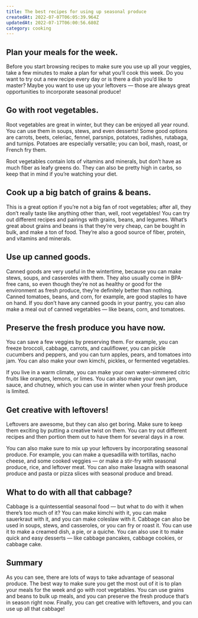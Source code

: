 ```yaml
---
title: The best recipes for using up seasonal produce
createdAt: 2022-07-07T06:05:39.964Z
updatedAt: 2022-07-17T06:00:56.680Z
category: cooking
---
```


## Plan your meals for the week.

Before you start browsing recipes to make sure you use up all your veggies, take a few minutes to make a plan for what you’ll cook this week. Do you want to try out a new recipe every day or is there a dish you’d like to master? Maybe you want to use up your leftovers — those are always great opportunities to incorporate seasonal produce!

## Go with root vegetables.

Root vegetables are great in winter, but they can be enjoyed all year round. You can use them in soups, stews, and even desserts! Some good options are carrots, beets, celeriac, fennel, parsnips, potatoes, radishes, rutabaga, and turnips. Potatoes are especially versatile; you can boil, mash, roast, or French fry them.

Root vegetables contain lots of vitamins and minerals, but don’t have as much fiber as leafy greens do. They can also be pretty high in carbs, so keep that in mind if you’re watching your diet.

## Cook up a big batch of grains & beans.

This is a great option if you’re not a big fan of root vegetables; after all, they don’t really taste like anything other than, well, root vegetables! You can try out different recipes and pairings with grains, beans, and legumes.
What’s great about grains and beans is that they’re very cheap, can be bought in bulk, and make a ton of food. They’re also a good source of fiber, protein, and vitamins and minerals.

## Use up canned goods.

Canned goods are very useful in the wintertime, because you can make stews, soups, and casseroles with them. They also usually come in BPA-free cans, so even though they’re not as healthy or good for the environment as fresh produce, they’re definitely better than nothing.
Canned tomatoes, beans, and corn, for example, are good staples to have on hand. If you don’t have any canned goods in your pantry, you can also make a meal out of canned vegetables — like beans, corn, and tomatoes.

## Preserve the fresh produce you have now.

You can save a few veggies by preserving them. For example, you can freeze broccoli, cabbage, carrots, and cauliflower, you can pickle cucumbers and peppers, and you can turn apples, pears, and tomatoes into jam. You can also make your own kimchi, pickles, or fermented vegetables.

If you live in a warm climate, you can make your own water-simmered citric fruits like oranges, lemons, or limes. You can also make your own jam, sauce, and chutney, which you can use in winter when your fresh produce is limited.

## Get creative with leftovers!

Leftovers are awesome, but they can also get boring. Make sure to keep them exciting by putting a creative twist on them. You can try out different recipes and then portion them out to have them for several days in a row.

You can also make sure to mix up your leftovers by incorporating seasonal produce. For example, you can make a quesadilla with tortillas, nacho cheese, and some cooked veggies — or make a stir-fry with seasonal produce, rice, and leftover meat. You can also make lasagna with seasonal produce and pasta or pizza slices with seasonal produce and bread.

## What to do with all that cabbage?

Cabbage is a quintessential seasonal food — but what to do with it when there’s too much of it? You can make kimchi with it, you can make sauerkraut with it, and you can make coleslaw with it.
Cabbage can also be used in soups, stews, and casseroles, or you can fry or roast it. You can use it to make a creamed dish, a pie, or a quiche. You can also use it to make quick and easy desserts — like cabbage pancakes, cabbage cookies, or cabbage cake.

## Summary

As you can see, there are lots of ways to take advantage of seasonal produce. The best way to make sure you get the most out of it is to plan your meals for the week and go with root vegetables. You can use grains and beans to bulk up meals, and you can preserve the fresh produce that’s in season right now. Finally, you can get creative with leftovers, and you can use up all that cabbage!
